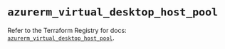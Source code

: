 # `azurerm_virtual_desktop_host_pool`

Refer to the Terraform Registry for docs: [`azurerm_virtual_desktop_host_pool`](https://registry.terraform.io/providers/hashicorp/azurerm/4.41.0/docs/resources/virtual_desktop_host_pool).
